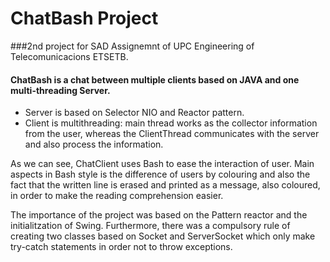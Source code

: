 # ChatBash Project
###2nd project for SAD Assignemnt of UPC Engineering of Telecomunicacions ETSETB.

#### ChatBash is a chat between multiple clients based on JAVA and one multi-threading Server.
  * Server is based on Selector NIO and Reactor pattern.
  * Client is multithreading: main thread works as the collector information from the user, whereas the ClientThread communicates with the server and also process the information.

As we can see, ChatClient uses Bash to ease the interaction of user.
Main aspects in Bash style is the difference of users by colouring and also the fact that the written line is erased and printed as a message, also coloured, in order to make the reading comprehension easier.

The importance of the project was based on the Pattern reactor and the initialitzation of Swing.
Furthermore, there was a compulsory rule of creating two classes based on Socket and ServerSocket which only make try-catch statements in order not to throw exceptions.

